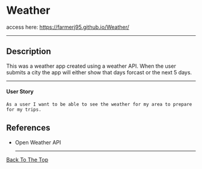 
# Weather

access here: https://farmerj95.github.io/Weather/

---
## Description

This was a weather app created using a weather API. When the user submits a city the app will either show that days forcast or the next 5 days.  

---

#### User Story
```
As a user I want to be able to see the weather for my area to prepare for my trips. 
```

## References
- Open Weather API

  ---
  
  
[Back To The Top](#)